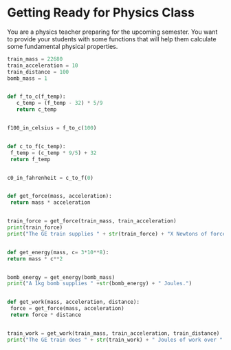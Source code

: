 # Getting Ready for Physics Class
You are a physics teacher preparing for the upcoming semester. You want to provide your students with some functions that will help them calculate some fundamental physical properties.

```python
train_mass = 22680
train_acceleration = 10
train_distance = 100
bomb_mass = 1


def f_to_c(f_temp):
   c_temp = (f_temp - 32) * 5/9
   return c_temp


f100_in_celsius = f_to_c(100)


def c_to_f(c_temp):
 f_temp = (c_temp * 9/5) + 32
 return f_temp


c0_in_fahrenheit = c_to_f(0)


def get_force(mass, acceleration):
 return mass * acceleration


train_force = get_force(train_mass, train_acceleration)
print(train_force)
print("The GE train supplies " + str(train_force) + "X Newtons of force.")


def get_energy(mass, c= 3*10**8):
return mass * c**2


bomb_energy = get_energy(bomb_mass)
print("A 1kg bomb supplies " +str(bomb_energy) + " Joules.")


def get_work(mass, acceleration, distance):
 force = get_force(mass, acceleration)
 return force * distance


train_work = get_work(train_mass, train_acceleration, train_distance)
print("The GE train does " + str(train_work) + " Joules of work over " + str(train_work) + " meters.")
```